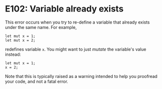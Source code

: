 # E102: Variable already exists

This error occurs when you try to re-define a variable that already exists under
the same name.
For example,

```
let mut x = 1;
let mut x = 2;
```

redefines variable `x`. You might want to just *mutate* the variable's value 
instead:

```
let mut x = 1;
x = 2;
```

Note that this is typically raised as a warning intended to help you proofread
your code, and not a fatal error.
